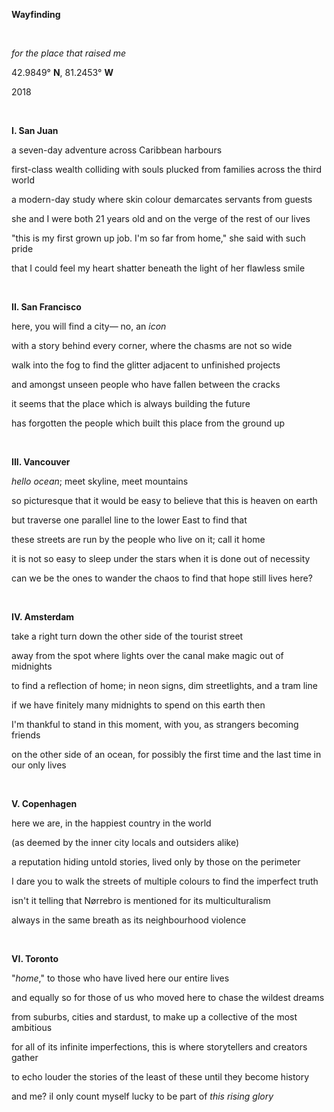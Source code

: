 **Wayfinding**

<br/>

*for the place that raised me*

42.9849° **N**, 81.2453° **W**

2018 

<br/>

**I. San Juan**

a seven-day adventure across Caribbean harbours 

first-class wealth colliding with souls plucked from families across the third world

a modern-day study where skin colour demarcates servants from guests 

she and I were both 21 years old and on the verge of the rest of our lives

"this is my first grown up job. I'm so far from home," she said with such pride

that I could feel my heart shatter beneath the light of her flawless smile 

<br/>

**II. San Francisco**

here, you will find a city— no, an *icon*

with a story behind every corner, where the chasms are not so wide

walk into the fog to find the glitter adjacent to unfinished projects 

and amongst unseen people who have fallen between the cracks 

it seems that the place which is always building the future

has forgotten the people which built this place from the ground up

<br/>

**III. Vancouver**

*hello ocean*; meet skyline, meet mountains 

so picturesque that it would be easy to believe that this is heaven on earth

but traverse one parallel line to the lower East to find that

these streets are run by the people who live on it; call it home

it is not so easy to sleep under the stars when it is done out of necessity 

can we be the ones to wander the chaos to find that hope still lives here?

<br/>

**IV. Amsterdam**

take a right turn down the other side of the tourist street

away from the spot where lights over the canal make magic out of midnights 

to find a reflection of home; in neon signs, dim streetlights, and a tram line

if we have finitely many midnights to spend on this earth then

I'm thankful to stand in this moment, with you, as strangers becoming friends

on the other side of an ocean, for possibly the first time and the last time in our only lives

<br/>

**V. Copenhagen**

here we are, in the happiest country in the world

(as deemed by the inner city locals and outsiders alike)

a reputation hiding untold stories, lived only by those on the perimeter

I dare you to walk the streets of multiple colours to find the imperfect truth

isn't it telling that Nørrebro is mentioned for its multiculturalism

always in the same breath as its neighbourhood violence

<br/>

**VI. Toronto**

"*home*," to those who have lived here our entire lives

and equally so for those of us who moved here to chase the wildest dreams 

from suburbs, cities and stardust, to make up a collective of the most ambitious

for all of its infinite imperfections, this is where storytellers and creators gather

to echo louder the stories of the least of these until they become history

and me? iI only count myself lucky to be part of *this* *rising glory*